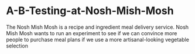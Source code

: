 # A-B-Testing-at-Nosh-Mish-Mosh
The Nosh Mish Mosh is a recipe and ingredient meal delivery service. Nosh Mish Mosh wants to run an experiment to see if we can convince more people to purchase meal plans if we use a more artisanal-looking vegetable selection
